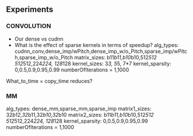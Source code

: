 ## Experiments

### CONVOLUTION
- Our dense vs cudnn
- What is the effect of sparse kernels in terms of speedup?
alg_types: cudnn_conv,dense_imp/wPitch,dense_imp_w/o_Pitch,sparse_imp/wPitch,sparse_imp_w/o_Pitch
matrix_sizes: b11*b11,b10*b10,512*512 512*512,224*224, 128*128
kernel_sizes: 3*3, 5*5, 7*7
kernel_sparsity: 0,0.5,0.9,0.95,0.99
numberOfIterations = 1,1000

What_to_time = copy_time reduces?


### MM
alg_types: dense_mm,sparse_mm,sparse_imp
matrix1_sizes: 32*b12,32*b11,32*b10,32*b10
matrix2_sizes: b11*b11,b10*b10,512*512 512*512,224*224, 128*128
kernel_sparsity: 0,0.5,0.9,0.95,0.99
numberOfIterations = 1,1000
